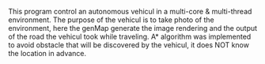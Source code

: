This program control an autonomous vehicul in a multi-core & multi-thread environment.
The purpose of the vehicul is to take photo of the environment, here the genMap generate the image rendering and the output of the road the vehicul took while traveling.
A* algorithm was implemented to avoid obstacle that will be discovered by the vehicul, it does NOT know the location in advance. 
